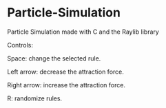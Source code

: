 # Particle-Simulation
Particle Simulation made with C and the Raylib library

Controls:

Space: change the selected rule.

Left arrow: decrease the attraction force.

Right arrow: increase the attraction force.

R: randomize rules.
